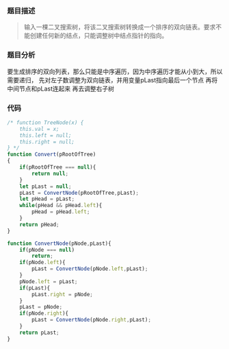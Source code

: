 ### 题目描述
> 输入一棵二叉搜索树，将该二叉搜索树转换成一个排序的双向链表。要求不能创建任何新的结点，只能调整树中结点指针的指向。

### 题目分析
要生成排序的双向列表，那么只能是中序遍历，因为中序遍历才能从小到大，所以需要递归，
先对左子数调整为双向链表，并用变量pLast指向最后一个节点
再将中间节点和pLast连起来
再去调整右子树
### 代码
```javascript
/* function TreeNode(x) {
    this.val = x;
    this.left = null;
    this.right = null;
} */
function Convert(pRootOfTree)
{
    if(pRootOfTree === null){
        return null;
    }
    let pLast = null;
    pLast = ConvertNode(pRootOfTree,pLast);
    let pHead = pLast;
    while(pHead && pHead.left){
        pHead = pHead.left;
    }
    return pHead;
}

function ConvertNode(pNode,pLast){
    if(pNode === null)
        return;
    if(pNode.left){
        pLast = ConvertNode(pNode.left,pLast);
    }
    pNode.left = pLast;
    if(pLast){
        pLast.right = pNode;
    }
    pLast = pNode;
    if(pNode.right){
        pLast = ConvertNode(pNode.right,pLast);
    }
    return pLast;
}
```